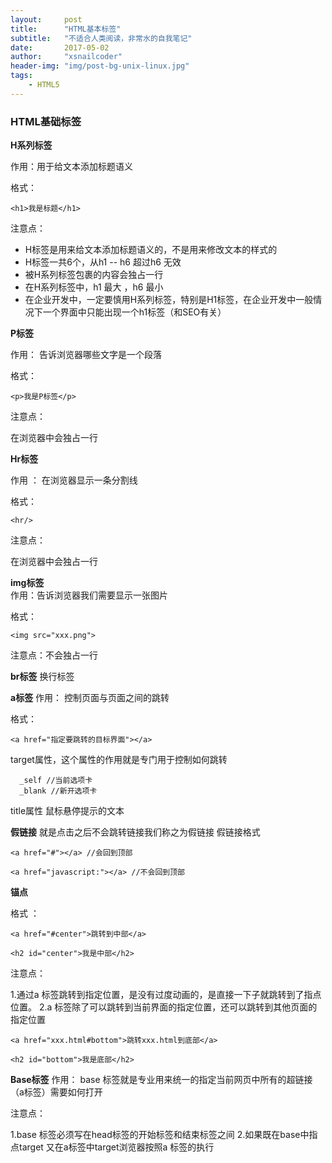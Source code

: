 ```yaml
---
layout:     post
title:      "HTML基本标签"
subtitle:   "不适合人类阅读，非常水的自我笔记"
date:       2017-05-02
author:     "xsnailcoder"
header-img: "img/post-bg-unix-linux.jpg"
tags:
    - HTML5
---
```


### HTML基础标签

**H系列标签**

作用：用于给文本添加标题语义

格式：

    <h1>我是标题</h1> 

注意点：

 * H标签是用来给文本添加标题语义的，不是用来修改文本的样式的
 * H标签一共6个，从h1 -- h6 超过h6 无效
 * 被H系列标签包裹的内容会独占一行
 * 在H系列标签中，h1 最大 ，h6 最小
 * 在企业开发中，一定要慎用H系列标签，特别是H1标签，在企业开发中一般情况下一个界面中只能出现一个h1标签（和SEO有关）


**P标签**

作用： 告诉浏览器哪些文字是一个段落

格式：

    <p>我是P标签</p> 
 
注意点：

在浏览器中会独占一行
    
    
**Hr标签**    

作用 ： 在浏览器显示一条分割线

格式：

    <hr/>
 
注意点：

在浏览器中会独占一行  
    
    
**img标签**  
作用：告诉浏览器我们需要显示一张图片

格式：

    <img src="xxx.png">
    
注意点：不会独占一行
    
    
**br标签** 
换行标签

**a标签** 
作用： 控制页面与页面之间的跳转

格式：

    <a href="指定要跳转的目标界面"></a>


target属性，这个属性的作用就是专门用于控制如何跳转

      _self //当前选项卡
      _blank //新开选项卡
      
title属性 鼠标悬停提示的文本

**假链接**
就是点击之后不会跳转链接我们称之为假链接
假链接格式

	<a href="#"></a> //会回到顶部
	
	<a href="javascript:"></a> //不会回到顶部
	
**锚点** 

格式 ：

	<a href="#center">跳转到中部</a>
	
	<h2 id="center">我是中部</h2>

注意点：

1.通过a 标签跳转到指定位置，是没有过度动画的，是直接一下子就跳转到了指点位置。
2.a 标签除了可以跳转到当前界面的指定位置，还可以跳转到其他页面的指定位置

	<a href="xxx.html#bottom">跳转xxx.html到底部</a>
	
	<h2 id="bottom">我是底部</h2>

**Base标签** 
作用： base 标签就是专业用来统一的指定当前网页中所有的超链接（a标签）需要如何打开

注意点：

1.base 标签必须写在head标签的开始标签和结束标签之间
2.如果既在base中指点target 又在a标签中target浏览器按照a 标签的执行





    
    
